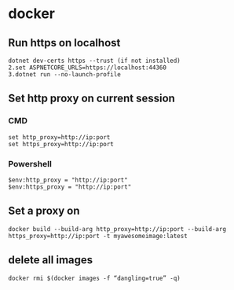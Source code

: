 # docker

## Run https on localhost

``` 
dotnet dev-certs https --trust (if not installed)
2.set ASPNETCORE_URLS=https://localhost:44360
3.dotnet run --no-launch-profile
```

## Set http proxy on current session 

### CMD

``` 
set http_proxy=http://ip:port
set https_proxy=http://ip:port
``` 

### Powershell

``` 
$env:http_proxy = "http://ip:port"
$env:https_proxy = "http://ip:port"
``` 

## Set a proxy on 

`docker build --build-arg http_proxy=http://ip:port --build-arg https_proxy=http://ip:port -t myawesomeimage:latest`

## delete all <none> images

`docker rmi $(docker images -f “dangling=true” -q)`



